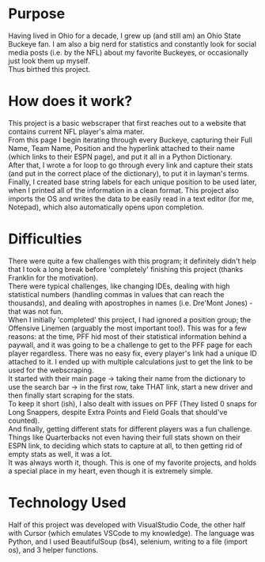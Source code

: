 # Purpose
Having lived in Ohio for a decade, I grew up (and still am) an Ohio State Buckeye fan. 
I am also a big nerd for statistics and constantly look for social media posts (i.e. by the NFL) about my favorite Buckeyes, or occasionally just look them up myself. 
<br>Thus birthed this project. 

# How does it work?
This project is a basic webscraper that first reaches out to a website that contains current NFL player's alma mater. <br>
From this page I begin iterating through every Buckeye, capturing their Full Name, Team Name, Position and the hyperlink attached to their name (which links to their ESPN page), and put it all in a Python Dictionary. <br>
After that, I wrote a for loop to go through every link and capture their stats (and put in the correct place of the dictionary), to put it in layman's terms. <br>
Finally, I created base string labels for each unique position to be used later, when I printed all of the information in a clean format. This project also imports the OS and writes the data to be easily read in a text editor 
(for me, Notepad), which also automatically opens upon completion. 

# Difficulties
There were quite a few challenges with this program; it definitely didn't help that I took a long break before 'completely' finishing this project (thanks Franklin for the motivation). <br>
There were typical challenges, like changing IDEs, dealing with high statistical numbers (handling commas in values that can reach the thousands), and dealing with apostrophes in names (i.e. Dre'Mont Jones) - that was not fun. <br>
When I initially 'completed' this project, I had ignored a position group; the Offensive Linemen (arguably the most important too!). This was for a few reasons: at the time, PFF hid most of their statistical information behind a paywall, 
and it was going to be a challenge to get to the PFF page for each player regardless. There was no easy fix, every player's link had a unique ID attached to it. I ended up with multiple calculations just to get the link to be used for the webscraping. <br>
It started with their main page -> taking their name from the dictionary to use the search bar -> in the first row, take THAT link, start a new driver and then finally start scraping for the stats. <br>
To keep it short (ish), I also dealt with issues on PFF (They listed 0 snaps for Long Snappers, despite Extra Points and Field Goals that should've counted). <br>
And finally, getting different stats for different players was a fun challenge. Things like Quarterbacks not even having their full stats shown on their ESPN link, to deciding which stats to capture at all, to then getting rid of empty stats as well, it was a lot. <br>
It was always worth it, though. This is one of my favorite projects, and holds a special place in my heart, even though it is extremely simple. 

# Technology Used
Half of this project was developed with VisualStudio Code, the other half with Cursor (which emulates VSCode to my knowledge). The language was Python, and I used BeautifulSoup (bs4), selenium, writing to a file (import os), and 3 helper functions. 
